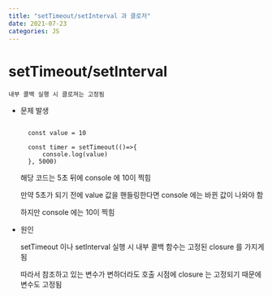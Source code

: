```yaml
---
title: "setTimeout/setInterval 과 클로저"
date: 2021-07-23
categories: JS
---
```


# setTimeout/setInterval

    내부 콜백 실행 시 클로져는 고정됨

- 문제 발생

  ```

    const value = 10

    const timer = setTimeout(()=>{
        console.log(value)
    }, 5000)

  ```

  해당 코드는 5초 뒤에 console 에 10이 찍힘

  만약 5초가 되기 전에 value 값을 핸들링한다면 console 에는 바뀐 값이 나와야 함

  하지만 console 에는 10이 찍힘

- 원인

  setTimeout 이나 setInterval 실행 시 내부 콜백 함수는 고정된 closure 를 가지게 됨

  따라서 참조하고 있는 변수가 변하더라도 호출 시점에 closure 는 고정되기 때문에 변수도 고정됨
